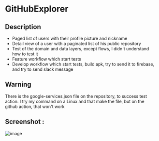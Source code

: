 # GitHubExplorer

## Description
* Paged list of users with their profile picture and nickname
* Detail view of a user with a paginated list of his public repository
* Test of the domain and data layers, except flows, I didn't understand how to test it
* Feature workflow which start tests
* Develop workflow which start tests, build apk, try to send it to firebase, and try to send slack message

## Warning
There is the google-services.json file on the repository, to success test action. I try my command on a Linux and that make the file, but on the github action, that won't work

## Screenshot :
![image](https://user-images.githubusercontent.com/60757025/169569435-7bfd23e5-2edc-41c5-b719-7685f874fb36.png)
